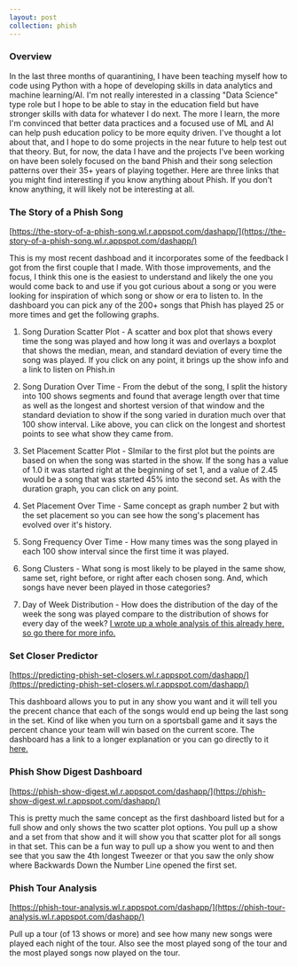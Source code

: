 ```yaml
---
layout: post
collection: phish
---
```


### Overview
In the last three months of quarantining, I have been teaching myself how to code using Python with a hope of developing skills in data analytics and machine learning/AI.  I'm not really interested in a classing "Data Science" type role but I hope to be able to stay in the education field but have stronger skills with data for whatever I do next.  The more I learn, the more I'm convinced that better data practices and a focused use of ML and AI can help push education policy to be more equity driven.  I've thought a lot about that, and I hope to do some projects in the near future to help test out that theory.  But, for now, the data I have and the projects I've been working on have been solely focused on the band Phish and their song selection patterns over their 35+ years of playing together.  Here are three links that you might find interesting if you know anything about Phish.  If you don't know anything, it will likely not be interesting at all.

### The Story of a Phish Song
[https://the-story-of-a-phish-song.wl.r.appspot.com/dashapp/](https://the-story-of-a-phish-song.wl.r.appspot.com/dashapp/)  

This is my most recent dashboad and it incorporates some of the feedback I got from the first couple that I made.  With those improvements, and the focus, I think this one is the easiest to understand and likely the one you would come back to and use if you got curious about a song or you were looking for inspiration of which song or show or era to listen to.  In the dashboard you can pick any of the 200+ songs that Phish has played 25 or more times and get the following graphs.  

1) Song Duration Scatter Plot - A scatter and box plot that shows every time the song was played and how long it was and overlays a boxplot that shows the median, mean, and standard deviation of every time the song was played.  If you click on any point, it brings up the show info and a link to listen on Phish.in   
  
2) Song Duration Over Time - From the debut of the song, I split the history into 100 shows segments and found that average length over that time as well as the longest and shortest version of that window and the standard deviation to show if the song varied in duration much over that 100 show interval.  Like above, you can click on the longest and shortest points to see what show they came from.  
  
3) Set Placement Scatter Plot - SImilar to the first plot but the points are based on when the song was started in the show.  If the song has a value of 1.0 it was started right at the beginning of set 1, and a value of 2.45 would be a song that was started 45% into the second set.  As with the duration graph, you can click on any point.  
  
4) Set Placement Over Time - Same concept as graph number 2 but with the set placement so you can see how the song's placement has evolved over it's history.  
  
5) Song Frequency Over Time - How many times was the song played in each 100 show interval since the first time it was played.  
  
6) Song Clusters - What song is most likely to be played in the same show, same set, right before, or right after each chosen song.  And, which songs have never been played in those categories?  
  
7) Day of Week Distribution - How does the distribution of the day of the week the song was played compare to the distribution of shows for every day of the week? [I wrote up a whole analysis of this already here, so go there for more info.](https://jroefive.github.io/2020/04/30/Day-Of-Week-Bias-In-Phish-Setlists.html)  
  

### Set Closer Predictor
[https://predicting-phish-set-closers.wl.r.appspot.com/dashapp/](https://predicting-phish-set-closers.wl.r.appspot.com/dashapp/)  

This dashboard allows you to put in any show you want and it will tell you the precent chance that each of the songs would end up being the last song in the set.  Kind of like when you turn on a sportsball game and it says the percent chance your team will win based on the current score.  The dashboard has a link to a longer explanation or you can go directly to it [here.](https://jroefive.github.io/2020/06/22/Predicting-Phish-Set-Closers.html)

### Phish Show Digest Dashboard
[https://phish-show-digest.wl.r.appspot.com/dashapp/](https://phish-show-digest.wl.r.appspot.com/dashapp/)  

This is pretty much the same concept as the first dashboard listed but for a full show and only shows the two scatter plot options.  You pull up a show and a set from that show and it will show you that scatter plot for all songs in that set.  This can be a fun way to pull up a show you went to and then see that you saw the 4th longest Tweezer or that you saw the only show where Backwards Down the Number Line opened the first set.

### Phish Tour Analysis
[https://phish-tour-analysis.wl.r.appspot.com/dashapp/](https://phish-tour-analysis.wl.r.appspot.com/dashapp/)

Pull up a tour (of 13 shows or more) and see how many new songs were played each night of the tour.  Also see the most played song of the tour and the most played songs now played on the tour.  
